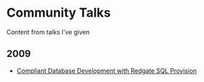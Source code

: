 # Community Talks

Content from talks I've given

## 2009

* [Compliant Database Development with Redgate SQL Provision](./2019/2019-05-May)
